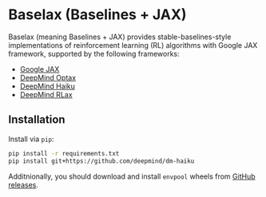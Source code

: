 # Baselax (Baselines + JAX)

Baselax (meaning Baselines + JAX) provides stable-baselines-style implementations of reinforcement learning (RL) algorithms with Google JAX framework, supported by the following frameworks:

- [Google JAX](https://github.com/google/jax)
- [DeepMind Optax](https://github.com/deepmind/optax)
- [DeepMind Haiku](https://github.com/deepmind/dm-haiku)
- [DeepMind RLax](https://github.com/deepmind/rlax)

## Installation

Install via `pip`:

```bash
pip install -r requirements.txt
pip install git+https://github.com/deepmind/dm-haiku
```

Additnionally, you should download and install `envpool` wheels from [GitHub releases](https://github.com/sail-sg/envpool/releases).
